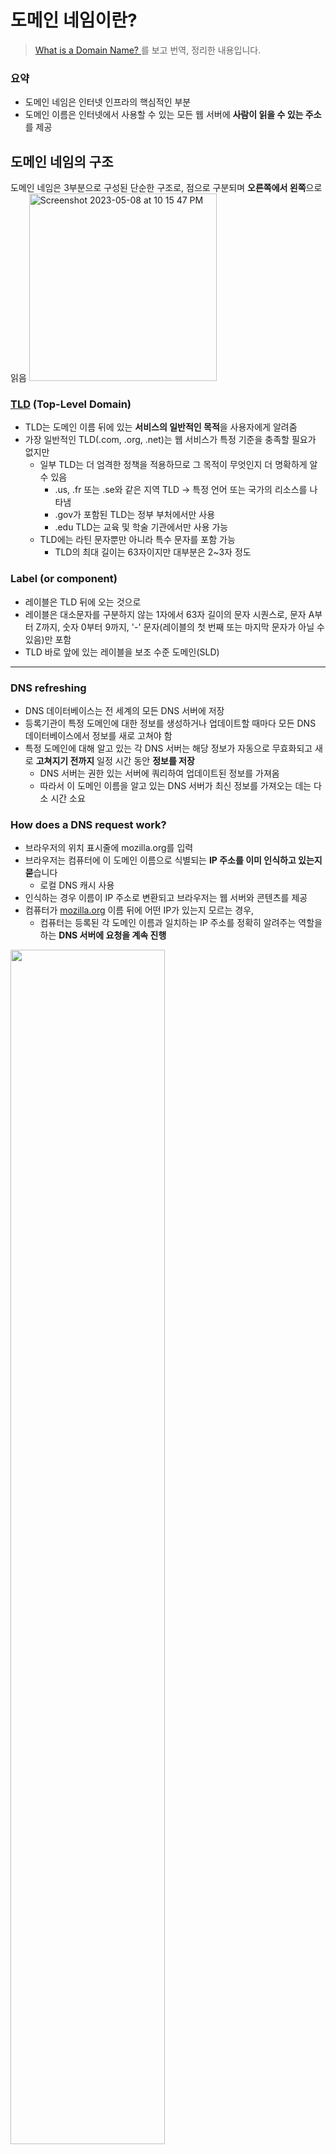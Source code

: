 # 도메인 네임이란?
> [What is a Domain Name?
](https://developer.mozilla.org/en-US/docs/Learn/Common_questions/Web_mechanics/What_is_a_domain_name)를 보고 번역, 정리한 내용입니다.
### 요약

- 도메인 네임은 인터넷 인프라의 핵심적인 부분
- 도메인 이름은 인터넷에서 사용할 수 있는 모든 웹 서버에 **사람이 읽을 수 있는 주소**를 제공

## 도메인 네임의 구조

도메인 네임은 3부분으로 구성된 단순한 구조로, 점으로 구분되며 **오른쪽에서 왼쪽**으로 읽음
<img width="300" alt="Screenshot 2023-05-08 at 10 15 47 PM" src="https://user-images.githubusercontent.com/102847513/236834003-355bd624-2771-4205-93de-64836f7ae468.png">

### [TLD](https://developer.mozilla.org/en-US/docs/Glossary/TLD) (Top-Level Domain)

- TLD는 도메인 이름 뒤에 있는 **서비스의 일반적인 목적**을 사용자에게 알려줌
- 가장 일반적인 TLD(.com, .org, .net)는 웹 서비스가 특정 기준을 충족할 필요가 없지만
    - 일부 TLD는 더 엄격한 정책을 적용하므로 그 목적이 무엇인지 더 명확하게 알 수 있음
        - .us, .fr 또는 .se와 같은 지역 TLD → 특정 언어 또는 국가의 리소스를 나타냄
        - .gov가 포함된 TLD는 정부 부처에서만 사용
        - .edu TLD는 교육 및 학술 기관에서만 사용 가능
    - TLD에는 라틴 문자뿐만 아니라 특수 문자를 포함 가능
        - TLD의 최대 길이는 63자이지만 대부분은 2~3자 정도

### Label (or component)

- 레이블은 TLD 뒤에 오는 것으로
- 레이블은 대소문자를 구분하지 않는 1자에서 63자 길이의 문자 시퀀스로, 문자 A부터 Z까지, 숫자 0부터 9까지, '-' 문자(레이블의 첫 번째 또는 마지막 문자가 아닐 수 있음)만 포함
- TLD 바로 앞에 있는 레이블을 보조 수준 도메인(SLD)

---

### DNS refreshing

- DNS 데이터베이스는 전 세계의 모든 DNS 서버에 저장
- 등록기관이 특정 도메인에 대한 정보를 생성하거나 업데이트할 때마다 모든 DNS 데이터베이스에서 정보를 새로 고쳐야 함
- 특정 도메인에 대해 알고 있는 각 DNS 서버는 해당 정보가 자동으로 무효화되고 새로 **고쳐지기 전까지** 일정 시간 동안 **정보를 저장**
    - DNS 서버는 권한 있는 서버에 쿼리하여 업데이트된 정보를 가져옴
    - 따라서 이 도메인 이름을 알고 있는 DNS 서버가 최신 정보를 가져오는 데는 다소 시간 소요

### How does a DNS request work?

- 브라우저의 위치 표시줄에 mozilla.org를 입력
- 브라우저는 컴퓨터에 이 도메인 이름으로 식별되는 **IP 주소를 이미 인식하고 있는지 묻**습니다
    - 로컬 DNS 캐시 사용
- 인식하는 경우 이름이 IP 주소로 변환되고 브라우저는 웹 서버와 콘텐츠를 제공
- 컴퓨터가 [mozilla.org](http://mozilla.org/) 이름 뒤에 어떤 IP가 있는지 모르는 경우,
    - 컴퓨터는 등록된 각 도메인 이름과 일치하는 IP 주소를 정확히 알려주는 역할을 하는 **DNS 서버에 요청을 계속 진행**

<img src = https://user-images.githubusercontent.com/102847513/236834027-fb019d51-fb08-46ce-bc75-fd21d663bae3.png width = 70%> 

